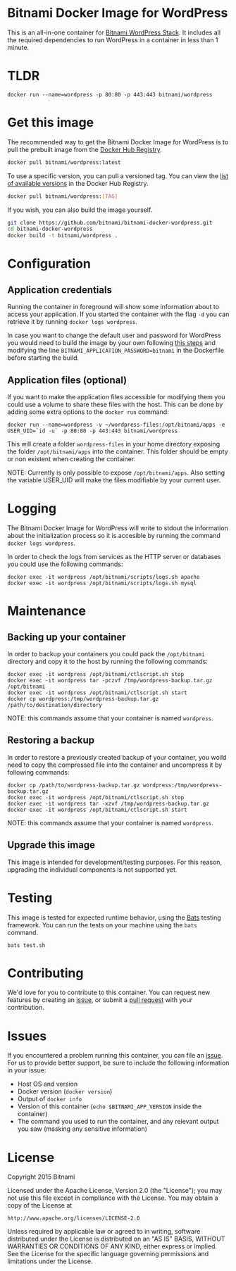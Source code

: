 # Bitnami Docker Image for WordPress
This is an all-in-one container for [Bitnami WordPress Stack](https://bitnami.com/stack/wordpress). It includes all the required dependencies to run WordPress in a container in less than 1 minute. 

# TLDR
```
docker run --name=wordpress -p 80:80 -p 443:443 bitnami/wordpress
```

# Get this image

The recommended way to get the Bitnami Docker Image for WordPress is to pull the prebuilt image from the [Docker Hub Registry](https://hub.docker.com/r/bitnami/wordpress).

```bash
docker pull bitnami/wordpress:latest
```

To use a specific version, you can pull a versioned tag. You can view the
[list of available versions](https://hub.docker.com/r/bitnami/wordpress/tags/)
in the Docker Hub Registry.

```bash
docker pull bitnami/wordpress:[TAG]
```

If you wish, you can also build the image yourself.

```bash
git clone https://github.com/bitnami/bitnami-docker-wordpress.git
cd bitnami-docker-wordpress
docker build -t bitnami/wordpress .
```

# Configuration

## Application credentials

Running the container in foreground will show some information about to access your application. If you started the
container with the flag `-d` you can retrieve it by running `docker logs wordpress`.

In case you want to change the default user and password for WordPress you would need to build the image by your own following [this steps](#get-this-image)
and modifying the line `BITNAMI_APPLICATION_PASSWORD=bitnami` in the Dockerfile before starting the build.

## Application files (optional)

If you want to make the application files accessible for modifying them you could use a volume to share these files with the host. This can be done by adding some extra options to the `docker run` command:

```
docker run --name=wordpress -v ~/wordpress-files:/opt/bitnami/apps -e USER_UID=`id -u` -p 80:80 -p 443:443 bitnami/wordpress
```
This will create a folder `wordpress-files` in your home directory exposing the folder `/opt/bitnami/apps` into the container. This folder should be empty or non existent when creating the container.

NOTE: Currently is only possible to expose `/opt/bitnami/apps`. Also setting the variable USER_UID will make the files modifiable by your current user.

# Logging

The Bitnami Docker Image for WordPress will write to stdout the information about the initialization process so it is accesible by running the command `docker logs wordpress`.

In order to check the logs from services as the HTTP server or databases you could use the following commands:

```
docker exec -it wordpress /opt/bitnami/scripts/logs.sh apache
docker exec -it wordpress /opt/bitnami/scripts/logs.sh mysql
```

# Maintenance

## Backing up your container

In order to backup your containers you could pack the `/opt/bitnami` directory and copy it to the host by running the following commands:

```
docker exec -it wordpress /opt/bitnami/ctlscript.sh stop
docker exec -it wordpress tar -pczvf /tmp/wordpress-backup.tar.gz /opt/bitnami
docker exec -it wordpress /opt/bitnami/ctlscript.sh start
docker cp wordpress:/tmp/wordpress-backup.tar.gz /path/to/destination/directory
```
NOTE: this commands assume that your container is named `wordpress`.

## Restoring a backup

In order to restore a previously created backup of your container, you woild need to copy the compressed file into the container and uncompress it by following commands:

```
docker cp /path/to/wordpress-backup.tar.gz wordpress:/tmp/wordpress-backup.tar.gz
docker exec -it wordpress /opt/bitnami/ctlscript.sh stop
docker exec -it wordpress tar -xzvf /tmp/wordpress-backup.tar.gz
docker exec -it wordpress /opt/bitnami/ctlscript.sh start
```
NOTE: this commands assume that your container is named `wordpress`.

## Upgrade this image

This image is intended for development/testing purposes. For this reason, upgrading the individual components is not supported yet.

# Testing

This image is tested for expected runtime behavior, using the
[Bats](https://github.com/sstephenson/bats) testing framework. You can run the tests on your machine
using the `bats` command.

```
bats test.sh
```

# Contributing

We'd love for you to contribute to this container. You can request new features by creating an
[issue](https://github.com/bitnami/bitnami-docker-wordpress/issues), or submit a
[pull request](https://github.com/bitnami/bitnami-docker-wordpress/pulls) with your contribution.

# Issues

If you encountered a problem running this container, you can file an
[issue](https://github.com/bitnami/bitnami-docker-wordpress/issues). For us to provide better support,
be sure to include the following information in your issue:

- Host OS and version
- Docker version (`docker version`)
- Output of `docker info`
- Version of this container (`echo $BITNAMI_APP_VERSION` inside the container)
- The command you used to run the container, and any relevant output you saw (masking any sensitive
information)

# License

Copyright 2015 Bitnami

Licensed under the Apache License, Version 2.0 (the "License");
you may not use this file except in compliance with the License.
You may obtain a copy of the License at

    http://www.apache.org/licenses/LICENSE-2.0

Unless required by applicable law or agreed to in writing, software
distributed under the License is distributed on an "AS IS" BASIS,
WITHOUT WARRANTIES OR CONDITIONS OF ANY KIND, either express or implied.
See the License for the specific language governing permissions and
limitations under the License.
